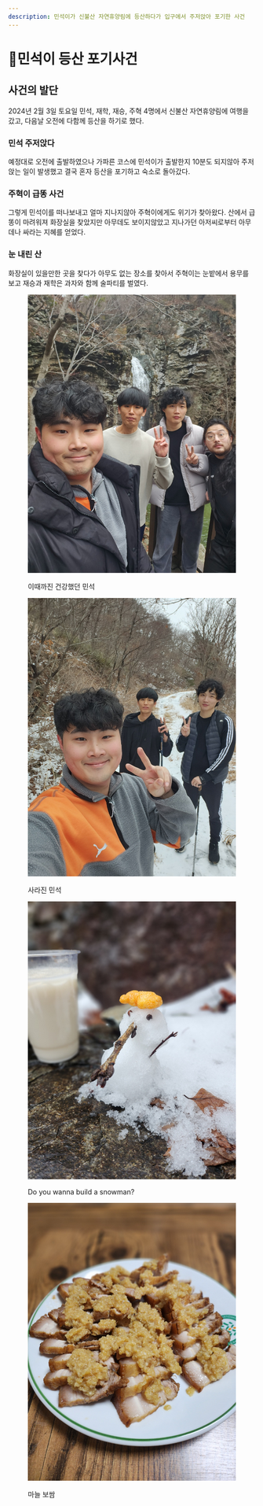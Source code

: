 ```yaml
---
description: 민석이가 신불산 자연휴양림에 등산하다가 입구에서 주저앉아 포기한 사건
---
```


# 민석이 등산 포기사건

## 사건의 발단

2024년 2월 3일 토요일 민석, 재학, 재승, 주혁  4명에서 신불산 자연휴양림에 여행을 갔고, 다음날 오전에 다함께 등산을 하기로 했다.&#x20;

### 민석 주저앉다

예정대로 오전에 출발하였으나 가파른 코스에 민석이가 출발한지 10분도 되지않아 주저앉는 일이 발생했고 결국 혼자 등산을 포기하고 숙소로 돌아갔다.

### 주혁이 급똥 사건

그렇게 민석이를 떠나보내고 얼마 지나지않아 주혁이에게도 위기가 찾아왔다. 산에서 급똥이 마려워져 화장실을 찾았지만 아무데도 보이지않았고 지나가던 아저씨로부터 아무데나 싸라는 지혜를 얻었다.

### 눈 내린 산

화장실이 있을만한 곳을 찾다가 아무도 없는 장소를 찾아서 주혁이는 눈밭에서 용무를 보고 재승과 재학은 과자와 함께 술파티를 벌였다.

<figure><img src="../../.gitbook/assets/KakaoTalk_Photo_2024-08-01-09-33-14 001.jpeg" alt=""><figcaption><p>이때까진 건강했던 민석</p></figcaption></figure>

<figure><img src="../../.gitbook/assets/KakaoTalk_Photo_2024-08-01-09-33-16 014.jpeg" alt=""><figcaption><p>사라진 민석</p></figcaption></figure>

<div align="left">

<figure><img src="../../.gitbook/assets/KakaoTalk_Photo_2024-08-01-09-33-15 007.jpeg" alt=""><figcaption><p>Do you wanna build a snowman?</p></figcaption></figure>

</div>

<figure><img src="../../.gitbook/assets/KakaoTalk_Photo_2024-08-01-09-33-14 004.jpeg" alt=""><figcaption><p>마늘 보쌈</p></figcaption></figure>




